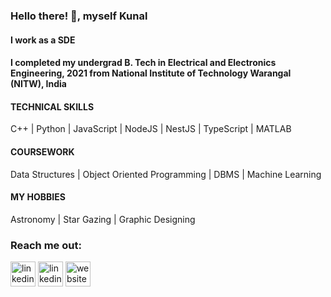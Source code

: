 ### Hello there! 👋, myself Kunal
#### I work as a SDE
#### I completed my undergrad B. Tech in Electrical and Electronics Engineering, 2021 from National Institute of Technology Warangal (NITW), India

#### TECHNICAL SKILLS  
C++ | Python | JavaScript | NodeJS | NestJS | TypeScript | MATLAB
  
#### COURSEWORK  
Data Structures | Object Oriented Programming | DBMS | Machine Learning  
  
#### MY HOBBIES
Astronomy | Star Gazing | Graphic Designing

 


### Reach me out:
[<img src='https://upload.wikimedia.org/wikipedia/commons/thumb/c/c4/Globe_icon.svg/1024px-Globe_icon.svg.png' alt='linkedin' height='40'>](https://ksh168.github.io)
[<img src='https://cdn.jsdelivr.net/npm/simple-icons@3.0.1/icons/linkedin.svg' alt='linkedin' height='40'>](https://www.linkedin.com/in/kunalsharma99/)
[<img src='https://cdn.jsdelivr.net/npm/simple-icons@3.0.1/icons/icloud.svg' alt='website' height='40'>](https://forms.gle/qnDGmzMHzzJLxv7J6)
